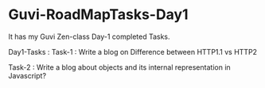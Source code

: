 # Guvi-RoadMapTasks-Day1


It has my Guvi Zen-class Day-1 completed Tasks.

Day1-Tasks :
Task-1 : Write a blog on Difference between HTTP1.1 vs HTTP2


Task-2 : Write a blog about objects and its internal representation in Javascript?
